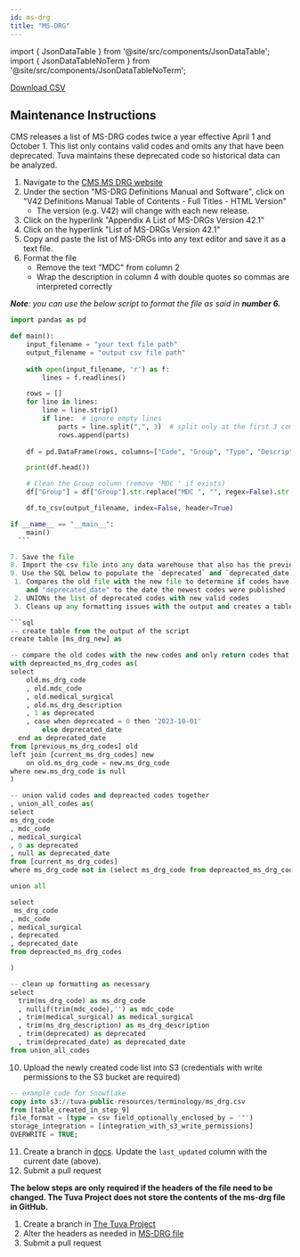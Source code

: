 ```yaml
---
id: ms-drg
title: "MS-DRG"
---
```


import { JsonDataTable } from '@site/src/components/JsonDataTable';
import { JsonDataTableNoTerm } from '@site/src/components/JsonDataTableNoTerm';

<JsonDataTableNoTerm  jsonPath="nodes.seed\.the_tuva_project\.terminology__ms_drg.columns" />

<a href="https://tuva-public-resources.s3.amazonaws.com/versioned_terminology/latest/ms_drg.csv_0_0_0.csv.gz">Download CSV</a>

## Maintenance Instructions

CMS releases a list of MS-DRG codes twice a year effective April 1 and October 1. This list only contains valid codes and omits any that have been deprecated. Tuva maintains these deprecated code so historical data can be analyzed.

1. Navigate to the [CMS MS DRG website](https://www.cms.gov/medicare/payment/prospective-payment-systems/acute-inpatient-pps/ms-drg-classifications-and-software)
2. Under the section "MS-DRG Definitions Manual and Software", click on "V42 Definitions Manual Table of Contents - Full Titles - HTML Version"
    - The version (e.g. V42) will change with each new release.    
3. Click on the hyperlink "Appendix A List of MS-DRGs Version 42.1"
4. Click on the hyperlink "List of MS-DRGs Version 42.1"
5. Copy and paste the list of MS-DRGs into any text editor and save it as a text file.
6. Format the file
   - Remove the text "MDC" from column 2
   - Wrap the description in column 4 with double quotes so commas are interpreted correctly
  
  ***Note**: you can use the below script to format the file as said in **number 6.***
  ```python
  import pandas as pd

  def main():
      input_filename = "your text file path"
      output_filename = "output csv file path"  
      
      with open(input_filename, 'r') as f:
          lines = f.readlines()

      rows = []
      for line in lines:
          line = line.strip() 
          if line:  # ignore empty lines
              parts = line.split(",", 3)  # split only at the first 3 commas
              rows.append(parts)
      
      df = pd.DataFrame(rows, columns=["Code", "Group", "Type", "Description"])

      print(df.head())

      # Clean the Group column (remove 'MDC ' if exists)
      df["Group"] = df["Group"].str.replace("MDC ", "", regex=False).str.strip()

      df.to_csv(output_filename, index=False, header=True)

  if __name__ == "__main__":
      main()
    ```

7. Save the file
8. Import the csv file into any data warehouse that also has the previous version of MS-DRG loaded
9. Use the SQL below to populate the `deprecated` and `deprecated_date` columns.  The script does the following:
   1. Compares the old file with the new file to determine if codes have been deprecated.  If they have been, set the column "deprecated" to 1
      and "deprecated_date" to the date the newest codes were published (i.e. the beginning of the current fiscal year)
   2. UNIONs the list of deprecated codes with new valid codes
   3. Cleans up any formatting issues with the output and creates a table.

```sql
-- create table from the output of the script
create table [ms_drg_new] as

-- compare the old codes with the new codes and only return codes that are missing
with depreacted_ms_drg_codes as(
  select
      old.ms_drg_code
      , old.mdc_code
      , old.medical_surgical
      , old.ms_drg_description
      , 1 as deprecated
      , case when deprecated = 0 then '2023-10-01'
          else deprecated_date
    end as deprecated_date
  from [previous_ms_drg_codes] old
  left join [current_ms_drg_codes] new
      on old.ms_drg_code = new.ms_drg_code
  where new.ms_drg_code is null
)

-- union valid codes and depreacted codes together
, union_all_codes as(
select 
  ms_drg_code
  , mdc_code
  , medical_surgical
  , 0 as deprecated
  , null as deprecated_date 
from [current_ms_drg_codes]
where ms_drg_code not in (select ms_drg_code from depreacted_ms_drg_codes)

union all

select
   ms_drg_code
  , mdc_code
  , medical_surgical
  , deprecated
  , deprecated_date
from depreacted_ms_drg_codes
  
)

-- clean up formatting as necessary
select
    trim(ms_drg_code) as ms_drg_code
    , nullif(trim(mdc_code),'') as mdc_code
    , trim(medical_surgical) as medical_surgical
    , trim(ms_drg_description) as ms_drg_description
    , trim(deprecated) as deprecated
    , trim(deprecated_date) as deprecated_date
from union_all_codes

```
10. Upload the newly created code list into S3 (credentials with write permissions to the S3 bucket are required)
```sql
-- example code for Snowflake
copy into s3://tuva-public-resources/terminology/ms_drg.csv
from [table_created_in_step_9]
file_format = (type = csv field_optionally_enclosed_by = '"')
storage_integration = [integration_with_s3_write_permissions]
OVERWRITE = TRUE;
```
11. Create a branch in [docs](https://github.com/tuva-health/docs).  Update the `last_updated` column with the current date (above).
12. Submit a pull request

**The below steps are only required if the headers of the file need to be changed.  The Tuva Project does not store the contents of the ms-drg file in GitHub.**

1. Create a branch in [The Tuva Project](https://github.com/tuva-health/tuva)
12. Alter the headers as needed in [MS-DRG file](https://github.com/tuva-health/tuva/blob/main/seeds/terminology/terminology__ms_drg.csv)
13. Submit a pull request
